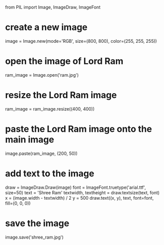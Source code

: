 from PIL import Image, ImageDraw, ImageFont

# create a new image
image = Image.new(mode='RGB', size=(800, 800), color=(255, 255, 255))

# open the image of Lord Ram
ram_image = Image.open('ram.jpg')

# resize the Lord Ram image
ram_image = ram_image.resize((400, 400))

# paste the Lord Ram image onto the main image
image.paste(ram_image, (200, 50))

# add text to the image
draw = ImageDraw.Draw(image)
font = ImageFont.truetype('arial.ttf', size=50)
text = 'Shree Ram'
textwidth, textheight = draw.textsize(text, font)
x = (image.width - textwidth) / 2
y = 500
draw.text((x, y), text, font=font, fill=(0, 0, 0))

# save the image
image.save('shree_ram.jpg')
